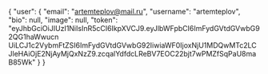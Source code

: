 {   "user": {     "email": "artemteplov@mail.ru",     "username": "artemteplov",     "bio": null,     "image": null,     "token": "eyJhbGciOiJIUzI1NiIsInR5cCI6IkpXVCJ9.eyJlbWFpbCI6ImFydGVtdGVwbG92QG1haWwucn
UiLCJ1c2VybmFtZSI6ImFydGVtdGVwbG92IiwiaWF0IjoxNjU1MDQwMTc2LCJleHAiOjE2NjAyMjQxNzZ9.zcqalYdfdcLReBV7EOC22bjt7wPMZfSqPaU8maB85Wk"   } }